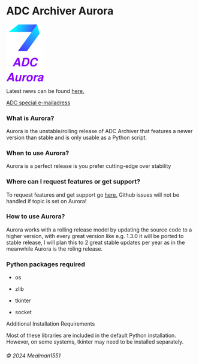 # ADC Archiver Aurora

<img src="https://raw.githubusercontent.com/Mealman1551/ADC/a43c05d4f236ce44ed9a6e02b3f3c2e65f495538/img/ADC%20Aurora.svg" alt="Aurora" width="100"/>

Latest news can be found [here.](https://github.com/Mealman1551/ADC/discussions/categories/adc-unstable-aurora)

[ADC special e-mailadress](mailto:adc@linuxmail.org)

### What is Aurora?

Aurora is the unstable/rolling release of ADC Archiver that features a newer version than stable and is only usable as a Python script.

### When to use Aurora?

Aurora is a perfect release is you prefer cutting-edge over stability

### Where can I request features or get support?

To request features and get support go [here.](https://github.com/Mealman1551/ADC/discussions/categories/adc-unstable-aurora)
Github issues will not be handled if topic is set on Aurora!

### How to use Aurora?

Aurora works with a rolling release model by updating the source code to a higher version, with every great version like e.g. 1.3.0 it will be ported to stable release, I will plan this to 2 great stable updates per year as in the meanwhile Aurora is the roling release.

### Python packages required

- os

- zlib

- tkinter

- socket

Additional Installation Requirements

Most of these libraries are included in the default Python installation. However, on some systems, tkinter may need to be installed separately.

###### © 2024 Mealman1551